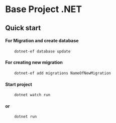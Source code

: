 # Base Project .NET
## Quick start
#### For Migration and create database
```
    dotnet-ef database update
```

#### For creating new migration
```
    dotnet-ef add migrations NameOfNewMigration
```

#### Start project 
```
    dotnet watch run
```
#### or
```
    dotnet run
```